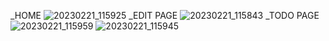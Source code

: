 _HOME
![20230221_115925](https://user-images.githubusercontent.com/123912121/220237257-6b8ca723-1a78-4498-97b8-374c84321867.png)
_EDIT PAGE
![20230221_115843](https://user-images.githubusercontent.com/123912121/220236758-e4708b54-6b98-4839-a2d6-6370ed49ef76.png)
_TODO PAGE
![20230221_115959](https://user-images.githubusercontent.com/123912121/220236707-68cd2559-392b-45f5-9803-03a57c70b59f.png)
![20230221_115945](https://user-images.githubusercontent.com/123912121/220236751-6378d6ac-1188-4ecd-83c8-47df02e66237.png)

